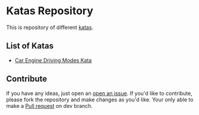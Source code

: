 # Katas Repository

This is repository of different [katas](https://en.wikipedia.org/wiki/Kata_(programming)).

## List of Katas

* [Car Engine Driving Modes Kata](/src/CarEngineDrivingModesKata/README.md)

## Contribute

If you have any ideas, just open an [open an issue][issues]. If you'd like to contribute, please fork the repository and make changes as you'd like. Your only able to make a [Pull request][pull-requests] on dev branch.

[issues]: https://github.com/kalcik/katas/issues/new
[pull-requests]: https://github.com/kalcik/katas/pulls/new
